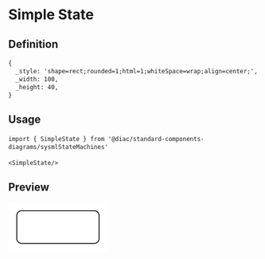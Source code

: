 # Simple State

## Definition

```
{
  _style: 'shape=rect;rounded=1;html=1;whiteSpace=wrap;align=center;',
  _width: 100,
  _height: 40,
}
```

## Usage

```
import { SimpleState } from '@diac/standard-components-diagrams/sysmlStateMachines'

<SimpleState/>
```

## Preview

<img src="./simple-state.png" width="200"/>
